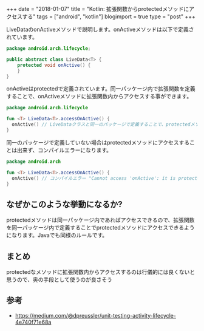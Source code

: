 +++
date = "2018-01-07"
title = "Kotlin: 拡張関数からprotectedメソッドにアクセスする"
tags = ["android", "kotlin"]
blogimport = true
type = "post"
+++

LiveDataのonActiveメソッドで説明します。onActiveメソッドは以下で定義されています。

```java
package android.arch.lifecycle;

public abstract class LiveData<T> {
    protected void onActive() {
    }
}
```

onActiveはprotectedで定義されています。同一パッケージ内で拡張関数を定義することで、onActiveメソッドに拡張関数内からアクセスする事ができます。

```kotlin
package android.arch.lifecycle

fun <T> LiveData<T>.accessOnActive() {
  onActive() // LiveDataクラスと同一のパッケージで定義することで、protectedメソッドにアクセスできる
}
```

同一のパッケージで定義していない場合はprotectedメソッドにアクセスすることは出来ず、コンパイルエラーになります。

```kotlin
package android.arch

fun <T> LiveData<T>.accessOnActive() {
  onActive() // コンパイルエラー "Cannot access 'onActive': it is protected in 'LiveData'"
}
```

## なぜかこのような挙動になるか?

protectedメソッドは同一パッケージ内であればアクセスできるので、拡張関数を同一パッケージ内で定義することでprotectedメソッドにアクセスできるようになります。Javaでも同様のルールです。

## まとめ

protectedなメソッドに拡張関数内からアクセスするのは行儀的には良くないと思うので、奥の手段として使うのが良さそう

## 参考

- https://medium.com/@dpreussler/unit-testing-activity-lifecycle-4e740f71e68a
